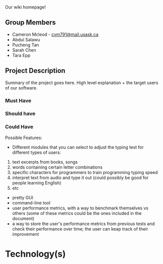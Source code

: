 Our wiki homepage!

## Group Members

- Cameron Mcleod - cvm791@mail.usask.ca
- Abdul Salawu
- Pucheng Tan
- Sarah Chen
- Tara Epp

## Project Description

Summary of the project goes here. High level explanation + the target users of our software.

### Must Have

### Should have

### Could Have


Possible Features:
- Different modules that you can select to adjust the typing test for different types of users:
1. text excerpts from books, songs
2. words containing certain letter combinations
3. specific characters for programmers to train programming typing speed
4. interpret text from audio and type it out (could possibly be good for people learning English)
5. etc
- pretty GUI
- command-line tool
- user performance metrics, with a way to benchmark themselves vs others
(some of these metrics could be the ones included in the document)
- a way to store the user's performance metrics from previous tests and check their performance over time; the user can keap track of their improvement

# Technology(s)